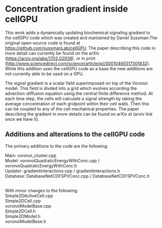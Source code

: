 # Concentration gradient inside cellGPU

This work adds a dynamically updating biochemical signaling gradient to the cellGPU code
which was created and mantained by Daniel Sussman.The original open-source code is found 
at https://github.com/sussmanLab/cellGPU. The paper describing this code in more detail 
can currently be found on the arXiv (https://arxiv.org/abs/1702.02939), or in print 
(http://www.sciencedirect.com/science/article/pii/S0010465517301832). While this addition
uses the cellGPU code as a base the new additions are not currently able to be used on a GPU.

The signal gradient is a scalar field superimposed on top of the Voronoi model. This field
is divded into a grid which evolves according the advection-diffusion equation using 
the central finite difference method. At each time step, the cells will calculate a signal 
strength by taking the average concentration of each gridpoint within their cell walls. Then
this can be coupled to any of the cell mechanical properties. The paper describing the gradient
in more details can be found on arXiv at (arxiv link once we have it). 

## Additions and alterations to the cellGPU code
The primary additions to the code are the following:

Main: voronoi_cluster.cpp  <br />
Model: voronoiQuadraticEnergyWithConc.cpp / voronoiQuadraticEnergyWithConc.h  <br />
Updater:  gradientinteractions.cpp / gradientinteractions.h  <br />
Database: DatabaseNetCDFSPVConc.cpp / DatabaseNetCDFSPVConc.h
                
<br />                
With minor changes to the following:  <br />
Simple2DActiveCell.cpp  <br />
Simple2DCell.cpp  <br />
voronoiModelBase.cpp  <br />
Simple2DCell.h  <br />
Simple2DModel.h  <br />
voronoiModelBase.h  <br />


